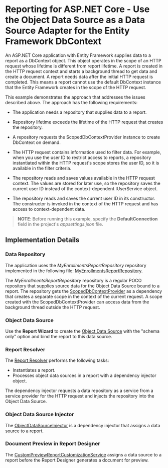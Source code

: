 # Reporting for ASP.NET Core - Use the Object Data Source as a Data Source Adapter for the Entity Framework DbContext

An ASP.NET Core application with Entity Framework supplies data to a report as a DbContext object. This object operates in the scope of an HTTP request whose lifetime is different from report lifetime. A report is created in the HTTP request context and starts a background thread to get data and create a document. A report needs data after the initial HTTP request is completed. This means a report cannot use the default DbContext instance that the Entity Framework creates in the scope of the HTTP request.

This example demonstrates the approach that addresses the issues described above. The approach has the following requirements:

- The application needs a repository that supplies data to a report.

- Repository lifetime exceeds the lifetime of the HTTP request that creates the repository.

- A repository requests the ScopedDbContextProvider instance to create DbContext on demand.

- The HTTP request contains information used to filter data. For example, when you use the user ID to restrict access to reports, a repository instantiated within the HTTP request's scope stores the user ID, so it is available in the filter criteria. 

- The repository reads and saves values available in the HTTP request context. The values are stored for later use, so the repository saves the current user ID instead of the context-dependent IUserService object.

- The repository reads and saves the current user ID in its constructor. The constructor is invoked in the context of the HTTP request and has access to context-dependent data.

> **NOTE**: Before running this example, specify the **DefaultConnection** field in the project's _appsettings.json_ file.

## Implementation Details

### Data Repository

The application uses the *MyEnrollmentsReportRepository* repository implemented in the following file: [MyEnrollmentsReportRepository](CS/xrefcoredemo/Services/MyEnrollmentsReportRepository.cs).

The *MyEnrollmentsReportRepository* repository is a regular POCO repository that supplies source data for the Object Data Source bound to a report. The repository gets the [ScopedDbContextProvider](CS/xrefcoredemo/Services/ScopedDbContextProvider.cs) as a dependency that creates a separate scope in the context of the current request. A scope created with the ScopedDbContextProvider can access data from the background thread outside the HTTP request.

### Object Data Source

Use the **Report Wizard** to create the [Object Data Source](https://docs.devexpress.com/CoreLibraries/DevExpress.DataAccess.ObjectBinding.ObjectDataSource) with the "schema only" option and bind the report to this data source.

### Report Resolver

The [Report Resolver](CS/xrefcoredemo/Services/WebDocumentViewerReportResolver.cs) performs the following tasks:

- Instantiates a report.
- Processes object data sources in a report with a dependency injector object.

The dependency injector requests a data repository as a service from a service provider for the HTTP request and injects the repository into the Object Data Source.

### Object Data Source Injector

The [ObjectDataSourceInjector](CS/xrefcoredemo/Services/ObjectDataSourceInjector.cs) is a dependency injector that assigns a data source to a report.

### Document Preview in Report Designer

The [CustomPreviewReportCustomizationService](CS/xrefcoredemo/Services/CustomPreviewReportCustomizationService.cs) assigns a data source to a report before the Report Designer generates a document for preview.
